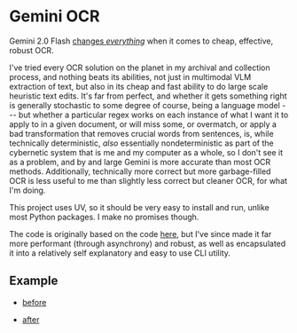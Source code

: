 # Gemini OCR

Gemini 2.0 Flash [changes *everything*](https://www.sergey.fyi/articles/gemini-flash-2) when it comes to cheap, effective, robust OCR.

I've tried every OCR solution on the planet in my archival and collection process, and nothing beats its abilities, not just in multimodal VLM extraction of text, but also in its cheap and fast ability to do large scale heuristic text edits. It's far from perfect, and whether it gets something right is generally stochastic to some degree of course, being a language model --- but whether a particular regex works on each instance of what I want it to apply to in a given document, or will miss some, or overmatch, or apply a bad transformation that removes crucial words from sentences, is, while technically deterministic, *also* essentially nondeterministic as part of the cybernetic system that is me and my computer as a whole, so I don't see it as a problem, and by and large Gemini is more accurate than most OCR methods. Additionally, technically more correct but more garbage-filled OCR is less useful to me than slightly less correct but cleaner OCR, for what I'm doing.

This project uses UV, so it should be very easy to install and run, unlike most Python packages. I make no promises though.

The code is originally based on the code [here](https://apidog.com/blog/gemini-2-0-flash-ocr/), but I've since made it far more performant (through asynchrony) and robust, as well as encapsulated it into a relatively self explanatory and easy to use CLI utility.

## Example

- [before](https://egressac.wordpress.com/2014/10/01/postcapitalist-desire-37-pieces-of-flair-october-2014/)

- [after](./postcapitalist-desire.md)
